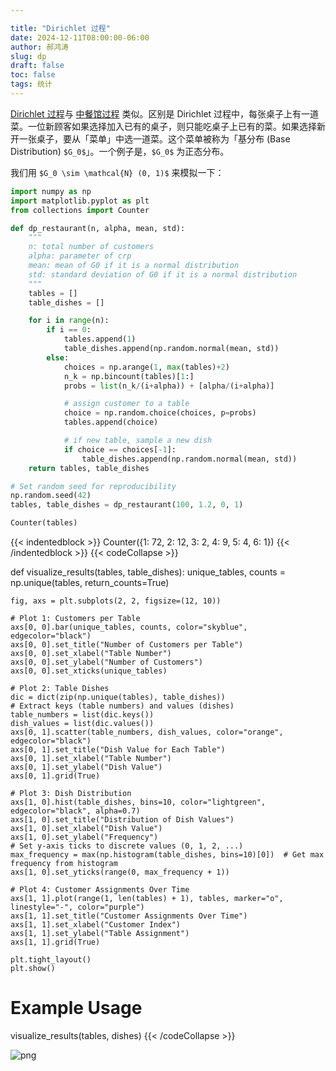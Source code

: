 ```yaml
---

title: "Dirichlet 过程"
date: 2024-12-11T08:00:00-06:00
author: 郝鸿涛
slug: dp
draft: false
toc: false
tags: 统计
---
```


[Dirichlet 过程](https://en.wikipedia.org/wiki/Dirichlet_process)与 [中餐馆过程](/cn/2024/11/27/crp/) 类似。区别是 Dirichlet 过程中，每张桌子上有一道菜。一位新顾客如果选择加入已有的桌子，则只能吃桌子上已有的菜。如果选择新开一张桌子，要从「菜单」中选一道菜。这个菜单被称为「基分布 (Base Distribution) `$G_0$`」。一个例子是，`$G_0$` 为正态分布。

我们用 `$G_0 \sim \mathcal{N} (0, 1)$` 来模拟一下：


```python
import numpy as np 
import matplotlib.pyplot as plt 
from collections import Counter

def dp_restaurant(n, alpha, mean, std):
    """
    n: total number of customers
    alpha: parameter of crp
    mean: mean of G0 if it is a normal distribution
    std: standard deviation of G0 if it is a normal distribution
    """
    tables = []
    table_dishes = []

    for i in range(n):
        if i == 0:
            tables.append(1)
            table_dishes.append(np.random.normal(mean, std))
        else:
            choices = np.arange(1, max(tables)+2)
            n_k = np.bincount(tables)[1:]
            probs = list(n_k/(i+alpha)) + [alpha/(i+alpha)]

            # assign customer to a table
            choice = np.random.choice(choices, p=probs)
            tables.append(choice)

            # if new table, sample a new dish
            if choice == choices[-1]:
                table_dishes.append(np.random.normal(mean, std))
    return tables, table_dishes
```


```python
# Set random seed for reproducibility
np.random.seed(42)
tables, table_dishes = dp_restaurant(100, 1.2, 0, 1)
```


```python
Counter(tables)
```




{{< indentedblock >}}
Counter({1: 72, 2: 12, 3: 2, 4: 9, 5: 4, 6: 1})
{{< /indentedblock >}}
{{< codeCollapse >}}

def visualize_results(tables, table_dishes):
    unique_tables, counts = np.unique(tables, return_counts=True)

    fig, axs = plt.subplots(2, 2, figsize=(12, 10))

    # Plot 1: Customers per Table
    axs[0, 0].bar(unique_tables, counts, color="skyblue", edgecolor="black")
    axs[0, 0].set_title("Number of Customers per Table")
    axs[0, 0].set_xlabel("Table Number")
    axs[0, 0].set_ylabel("Number of Customers")
    axs[0, 0].set_xticks(unique_tables)

    # Plot 2: Table Dishes
    dic = dict(zip(np.unique(tables), table_dishes))
    # Extract keys (table numbers) and values (dishes)
    table_numbers = list(dic.keys())
    dish_values = list(dic.values())
    axs[0, 1].scatter(table_numbers, dish_values, color="orange", edgecolor="black")
    axs[0, 1].set_title("Dish Value for Each Table")
    axs[0, 1].set_xlabel("Table Number")
    axs[0, 1].set_ylabel("Dish Value")
    axs[0, 1].grid(True)

    # Plot 3: Dish Distribution
    axs[1, 0].hist(table_dishes, bins=10, color="lightgreen", edgecolor="black", alpha=0.7)
    axs[1, 0].set_title("Distribution of Dish Values")
    axs[1, 0].set_xlabel("Dish Value")
    axs[1, 0].set_ylabel("Frequency")
    # Set y-axis ticks to discrete values (0, 1, 2, ...)
    max_frequency = max(np.histogram(table_dishes, bins=10)[0])  # Get max frequency from histogram
    axs[1, 0].set_yticks(range(0, max_frequency + 1)) 

    # Plot 4: Customer Assignments Over Time
    axs[1, 1].plot(range(1, len(tables) + 1), tables, marker="o", linestyle="-", color="purple")
    axs[1, 1].set_title("Customer Assignments Over Time")
    axs[1, 1].set_xlabel("Customer Index")
    axs[1, 1].set_ylabel("Table Assignment")
    axs[1, 1].grid(True)

    plt.tight_layout()
    plt.show()

# Example Usage
visualize_results(tables, dishes)
{{< /codeCollapse >}}


![png](/cn/blog/2024-12-11-dp_files/2024-12-11-dp_5_0.png)